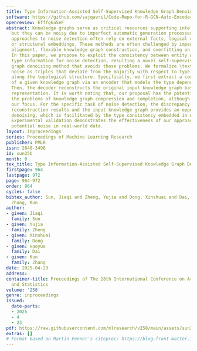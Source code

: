 ```yaml
---
title: Type Information-Assisted Self-Supervised Knowledge Graph Denoising
software: https://github.com/sajqavril/Code-Repo-for-R-GCN-Auto-Encoder
openreview: Efffg6uSeF
abstract: Knowledge graphs serve as critical resources supporting intelligent systems,
  but they can be noisy due to imperfect automatic generation processes. Existing
  approaches to noise detection often rely on external facts, logical rule constraints,
  or structural embeddings. These methods are often challenged by imperfect entity
  alignment, flexible knowledge graph construction, and overfitting on structures.
  In this paper, we propose to exploit the consistency between entity and relation
  type information for noise detection, resulting a novel self-supervised knowledge
  graph denoising method that avoids those problems. We formalize \textit{type inconsistency}
  noise as triples that deviate from the majority with respect to type-dependent reasoning
  along the topological structure. Specifically, we first extract a compact representation
  of a given knowledge graph via an encoder that models the type dependencies of triples.
  Then, the decoder reconstructs the original input knowledge graph based on the compact
  representation. It is worth noting that, our proposal has the potential to address
  the problems of knowledge graph compression and completion, although this is not
  our focus. For the specific task of noise detection, the discrepancy between the
  reconstruction results and the input knowledge graph provides an opportunity for
  denoising, which is facilitated by the type consistency embedded in our method.
  Experimental validation demonstrates the effectiveness of our approach in detecting
  potential noise in real-world data.
layout: inproceedings
series: Proceedings of Machine Learning Research
publisher: PMLR
issn: 2640-3498
id: sun25b
month: 0
tex_title: Type Information-Assisted Self-Supervised Knowledge Graph Denoising
firstpage: 964
lastpage: 972
page: 964-972
order: 964
cycles: false
bibtex_author: Sun, Jiaqi and Zheng, Yujia and Dong, Xinshuai and Dai, Haoyue and
  Zhang, Kun
author:
- given: Jiaqi
  family: Sun
- given: Yujia
  family: Zheng
- given: Xinshuai
  family: Dong
- given: Haoyue
  family: Dai
- given: Kun
  family: Zhang
date: 2025-04-23
address:
container-title: Proceedings of The 28th International Conference on Artificial Intelligence
  and Statistics
volume: '258'
genre: inproceedings
issued:
  date-parts:
  - 2025
  - 4
  - 23
pdf: https://raw.githubusercontent.com/mlresearch/v258/main/assets/sun25b/sun25b.pdf
extras: []
# Format based on Martin Fenner's citeproc: https://blog.front-matter.io/posts/citeproc-yaml-for-bibliographies/
---
```

